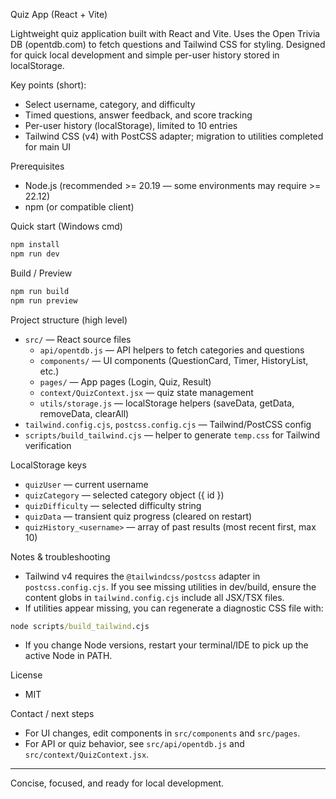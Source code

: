 Quiz App (React + Vite)

Lightweight quiz application built with React and Vite. Uses the Open Trivia DB (opentdb.com) to fetch questions and Tailwind CSS for styling. Designed for quick local development and simple per-user history stored in localStorage.

Key points (short):

- Select username, category, and difficulty
- Timed questions, answer feedback, and score tracking
- Per-user history (localStorage), limited to 10 entries
- Tailwind CSS (v4) with PostCSS adapter; migration to utilities completed for main UI

Prerequisites

- Node.js (recommended >= 20.19 — some environments may require >= 22.12)
- npm (or compatible client)

Quick start (Windows cmd)

```cmd
npm install
npm run dev
```

Build / Preview

```cmd
npm run build
npm run preview
```

Project structure (high level)

- `src/` — React source files
  - `api/opentdb.js` — API helpers to fetch categories and questions
  - `components/` — UI components (QuestionCard, Timer, HistoryList, etc.)
  - `pages/` — App pages (Login, Quiz, Result)
  - `context/QuizContext.jsx` — quiz state management
  - `utils/storage.js` — localStorage helpers (saveData, getData, removeData, clearAll)
- `tailwind.config.cjs`, `postcss.config.cjs` — Tailwind/PostCSS config
- `scripts/build_tailwind.cjs` — helper to generate `temp.css` for Tailwind verification

LocalStorage keys

- `quizUser` — current username
- `quizCategory` — selected category object ({ id })
- `quizDifficulty` — selected difficulty string
- `quizData` — transient quiz progress (cleared on restart)
- `quizHistory_<username>` — array of past results (most recent first, max 10)

Notes & troubleshooting

- Tailwind v4 requires the `@tailwindcss/postcss` adapter in `postcss.config.cjs`. If you see missing utilities in dev/build, ensure the content globs in `tailwind.config.cjs` include all JSX/TSX files.
- If utilities appear missing, you can regenerate a diagnostic CSS file with:

```cmd
node scripts/build_tailwind.cjs
```

- If you change Node versions, restart your terminal/IDE to pick up the active Node in PATH.

License

- MIT

Contact / next steps

- For UI changes, edit components in `src/components` and `src/pages`.
- For API or quiz behavior, see `src/api/opentdb.js` and `src/context/QuizContext.jsx`.

---

Concise, focused, and ready for local development.
